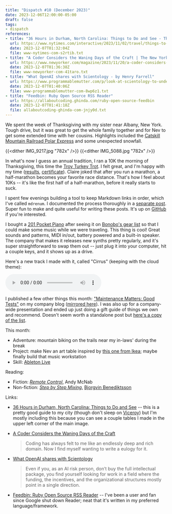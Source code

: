 ```yaml
---
title: "Dispatch #10 (December 2023)"
date: 2023-12-06T12:00:00-05:00
draft: false
tags:
- dispatch
references:
- title: "36 Hours in Durham, North Carolina: Things to Do and See - The New York Times"
  url: https://www.nytimes.com/interactive/2023/11/02/travel/things-to-do-durham-nc.html
  date: 2023-12-07T01:32:04Z
  file: www-nytimes-com-s2rtib.txt
- title: "A Coder Considers the Waning Days of the Craft | The New Yorker"
  url: https://www.newyorker.com/magazine/2023/11/20/a-coder-considers-the-waning-days-of-the-craft?currentPage=all
  date: 2023-12-07T01:36:38Z
  file: www-newyorker-com-41taro.txt
- title: "What OpenAI shares with Scientology - by Henry Farrell"
  url: https://www.programmablemutter.com/p/look-at-scientology-to-understand
  date: 2023-12-07T01:40:06Z
  file: www-programmablemutter-com-8wp6z1.txt
- title: "Feedbin: Ruby Open Source RSS Reader"
  url: https://allaboutcoding.ghinda.com/ruby-open-source-feedbin
  date: 2023-12-07T01:41:18Z
  file: allaboutcoding-ghinda-com-jnjy0d.txt
---
```


We spent the week of Thanksgiving with my sister near Albany, New York. Tough drive, but it was great to get the whole family together and for Nev to get some extended time with her cousins. Highlights included the [Catskill Mountain Railroad Polar Express][1] and some unexpected snowfall.

[1]: https://catskillmountainrailroad.com/event/the-polar-express/

<!--more-->

{{<dither IMG_9217.jpg "782x" />}}
{{<dither IMG_5088.jpg "782x" />}}

In what's now I guess an annual tradition, I ran a 10K the morning of Thanksgiving, this time the [Troy Turkey Trot][2]. I felt great, and I'm happy with my time ([results][3], [certificate][4]). Claire joked that after you run a marathon, a half-marathon becomes your favorite race distance. That's how I feel about 10Ks -- it's like the first half of a half-marathon, before it really starts to suck.

[2]: https://troyturkeytrot.com/
[3]: /journal/dispatch-10-december-2023/ttt-result.pdf
[4]: /journal/dispatch-10-december-2023/ttt-cert.pdf

I spent few evenings building a tool to keep Markdown links in order, which I've called `mdrenum`. I documented the process thoroughly in a [separate post][5]. Super fun to make and quite useful for writing these posts. It's up on [GitHub][6] if you're interested.

[5]: /journal/keep-markdown-links-in-order-with-mdrenum/
[6]: https://github.com/dce/mdrenum

I bought a [201 Pocket Piano][7] after seeing it on [Bonobo's gear list][8] so that I could make some music while we were traveling. This thing is cool! Great sounds and patterns, MIDI in/out, battery powered and a built-in speaker. The company that makes it releases new synths pretty regularly, and it's super straightforward to swap them out -- just plug it into your computer, hit a couple keys, and it shows up as a drive.

[7]: https://www.critterandguitari.com/201-pocket-piano
[8]: https://equipboard.com/pros/bonobo

Here's a new track I made with it, called "Cirrus" (keeping with the cloud theme):

<audio controls src="/journal/dispatch-10-december-2023/Cirrus.mp3"></audio>

I published a few other things this month: ["Maintenance Matters: Good Tests"][9] on my company blog ([mirrored here][10]). I was also up for a company-wide presentation and ended up just doing a gift guide of things we own and recommend. Doesn't seem worth a standalone post but [here's a copy of the list][11].

[9]: https://www.viget.com/articles/maintenance-matters-good-tests/
[10]: /elsewhere/maintenance-matters-good-tests
[11]: /notes/2023-holiday-gift-guide

This month:

* Adventure: mountain biking on the trails near my in-laws' during the break
* Project: make Nev an art table inspired by [this one from Ikea][12]; maybe finally build that music workstation
* Skill: [Ableton Live][13]

[12]: https://www.ikea.com/au/en/p/flisat-childrens-table-30298419/
[13]: https://www.ableton.com/en/live/


Reading:

* Fiction: [_Remote Control_][14], Andy McNab
* Non-fiction: [_Step by Step Mixing_][15], [Bjorgvin Benediktsson][16]

[14]: https://bookshop.org/p/books/remote-control-andy-mcnab/15505041?ean=9781787397231
[15]: https://bookshop.org/p/books/step-by-step-mixing-how-to-create-great-mixes-using-only-5-plug-ins-bjorgvin-benediktsson/9946155?ean=9781733688802
[16]: https://www.stepbystepmixing.com/

Links:

* [36 Hours in Durham, North Carolina: Things to Do and See][17] -- this is a pretty good guide to my city (though don't sleep on [Viceroy][18]) but I'm mostly including this because you can see a couple tables I made in the upper left corner of the main image.

* [A Coder Considers the Waning Days of the Craft][19]

  > Coding has always felt to me like an endlessly deep and rich domain. Now I find myself wanting to write a eulogy for it.

* [What OpenAI shares with Scientology][20]

  > Even if you, as an AI risk person, don’t buy the full intellectual package, you find yourself looking for work in a field where the funding, the incentives, and the organizational structures mostly point in a single direction.

* [Feedbin: Ruby Open Source RSS Reader][21] -- I've been a user and fan since Google shut down Reader; neat that it's written in my preferred language/framework.

[17]: https://www.nytimes.com/interactive/2023/11/02/travel/things-to-do-durham-nc.html
[18]: https://www.viceroydurham.com/
[19]: https://www.newyorker.com/magazine/2023/11/20/a-coder-considers-the-waning-days-of-the-craft?currentPage=all
[20]: https://www.programmablemutter.com/p/look-at-scientology-to-understand
[21]: https://allaboutcoding.ghinda.com/ruby-open-source-feedbin
